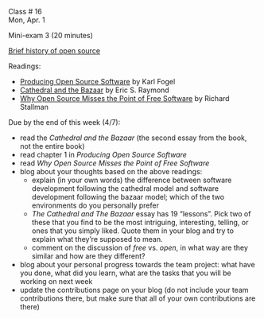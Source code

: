 
<div class="lecture2">
<div class="column_date">

Class # 16 <br>
Mon, Apr. 1

</div>

<div class="column_materials">
<p markdown="block">


Mini-exam 3 (20 minutes)


[Brief history of open source](slides/history.html)


Readings:
- [Producing Open Source Software](http://producingoss.com/)  by Karl Fogel
- [Cathedral and the Bazaar](http://www.catb.org/~esr/writings/cathedral-bazaar/) by Eric S. Raymond
- [Why Open Source Misses the Point of Free Software](http://www.gnu.org/philosophy/open-source-misses-the-point.html) by Richard Stallman




</p>
</div>

<div class="column_assign">
<p markdown="block">



Due by the end of this week (4/7):
- read the _Cathedral and the Bazaar_ (the second essay from the book, not the entire book)
- read chapter 1 in _Producing Open Source Software_
- read _Why Open Source Misses the Point of Free Software_
- blog about your thoughts based on the above readings:
	- explain (in your own words) the difference between software development following
	the cathedral model and software development following the bazaar model; which
	of the two environments do you personally prefer
	- _The Cathedral and The Bazaar_ essay has 19 “lessons”. Pick two of these that you find
	to be the most intriguing, interesting, telling, or ones that you simply liked.
	Quote them in your blog and try to explain what they’re supposed to mean.  
	- comment on the discussion of _free_ vs. _open_, in what way are they similar and how
	are they different?
- blog about  your personal progress towards the team project: what have you done,
what did you learn, what are the tasks that you will be working on next week
- update the contributions page on your blog (do not include your team contributions there, but
make sure that all of your own contributions are there)

</p>
</div>

</div>
